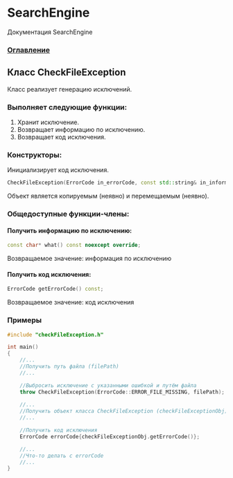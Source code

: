 # SearchEngine
Документация SearchEngine

### [Оглавление](../index.md)

## Класс CheckFileException
Класс реализует генерацию исключений.
### Выполняет следующие функции:
1. Хранит исключение.
2. Возвращает информацию по исключению.
3. Возвращает код исключения.
### Конструкторы:
Инициализирует код исключения.
```cpp
CheckFileException(ErrorCode in_errorCode, const std::string& in_information = "") : errorCode(in_errorCode)
```
Объект является копируемым (неявно) и перемещаемым (неявно).
### Общедоступные функции-члены:
#### Получить информацию по исключению:
```cpp
const char* what() const noexcept override;
```
Возвращаемое значение: информация по исключению
#### Получить код исключения:
```cpp
ErrorCode getErrorCode() const;
```
Возвращаемое значение: код исключения
### Примеры
```cpp
#include "сheckFileException.h"

int main()
{
    //...
    //Получить путь файла (filePath)
    //...

    //Выбросить исключение с указанными ошибкой и путём файла
    throw CheckFileException(ErrorCode::ERROR_FILE_MISSING, filePath);
    
    //...
    //Получить объект класса CheckFileException (checkFileExceptionObj)
    //...

    //Получить код исключения
    ErrorCode errorCode{checkFileExceptionObj.getErrorCode()};

    //...
    //Что-то делать с errorCode
    //...
}
```

